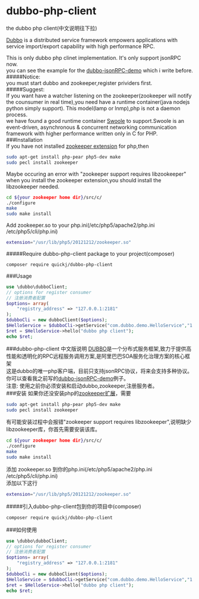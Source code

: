 # dubbo-php-client
the dubbo php client(中文说明往下拉)

[Dubbo](https://github.com/alibaba/dubbo) is a distributed service framework empowers applications with service import/export capability with high performance RPC.  

This is only dubbo php clinet implementation. It's only support jsonRPC now.  
you can see the example for the [dubbo-jsonRPC-demo](https://github.com/quickj/dubbo_jsonrpc_demo) which i write before.  
#####Notice:  
you must start dubbo and zookeeper,register prividers first.  
#####Suggest:   
If you want have a watcher listening on the zookeeper(zookeeper will notify the counsumer in real time),you need have a runtime container(java nodejs python simply support). This model(lamp or lnmp),php is not a daemon process.  
we have found a good runtime container [Swoole](http://www.swoole.com/) to support.Swoole is an event-driven, asynchronous & concurrent networking communication framework with higher performance written only in C for PHP.
###Installation  
If you have not installed [zookeeper extension](http://pecl.php.net/package/zookeeper) for php,then
```bash
sudo apt-get install php-pear php5-dev make  
sudo pecl install zookeeper
```  
Maybe occuring an error with "zookeeper support requires libzookeeper" when you install the zookeeper extension,you should install the libzookeeper needed.
```bash
cd ${your zookeeper home dir}/src/c/
./configure
make
sudo make install
```
Add zookeeper.so to your php.ini(/etc/php5/apache2/php.ini /etc/php5/cli/php.ini)  
```bash
extension="/usr/lib/php5/20121212/zookeeper.so"  
```  

#####Require dubbo-php-client package to your project(composer)
```bash
composer require quickj/dubbo-php-client
```  

###Usage
```php
use \dubbo\dubboClient;
// options for register consumer
// 注册消费者配置
$options= array(
    "registry_address" => "127.0.0.1:2181"
);
$dubboCli = new dubboClient($options);
$HelloService = $dubboCli->getService("com.dubbo.demo.HelloService","1.0.0",null);
$ret = $HelloService->hello("dubbo php client");
echo $ret;
```  
  
  
###dubbo-php-client 中文版说明
[DUBBO](https://github.com/alibaba/dubbo)是一个分布式服务框架,致力于提供高性能和透明化的RPC远程服务调用方案,是阿里巴巴SOA服务化治理方案的核心框架  
这是dubbo的唯一php客户端，目前只支持jsonRPC协议，将来会支持多种协议。你可以查看我之前写的[dubbo-jsonRPC-demo](https://github.com/quickj/dubbo_jsonrpc_demo)例子。  
注意: 使用之前你必须安装和启动dubbo,zookeeper,注册服务者。  
###安装
如果你还没安装php的[zookeeper扩展](http://pecl.php.net/package/zookeeper)，需要
```bash
sudo apt-get install php-pear php5-dev make  
sudo pecl install zookeeper
```  

有可能安装过程中会报错"zookeeper support requires libzookeeper",说明缺少libzookeeper库，你首先需要安装该库。  
```bash
cd ${your zookeeper home dir}/src/c/
./configure
make
sudo make install
```
添加 zookeeper.so 到你的php.ini(/etc/php5/apache2/php.ini /etc/php5/cli/php.ini)    
添加以下这行
```bash
extension="/usr/lib/php5/20121212/zookeeper.so"
```  
#####引入dubbo-php-client包到你的项目中(composer)
```bash
composer require quickj/dubbo-php-client
```  
###如何使用
```php
use \dubbo\dubboClient;
// options for register consumer
// 注册消费者配置
$options= array(
    "registry_address" => "127.0.0.1:2181"
);
$dubboCli = new dubboClient($options);
$HelloService = $dubboCli->getService("com.dubbo.demo.HelloService","1.0.0",null);
$ret = $HelloService->hello("dubbo php client");
echo $ret;
```  
